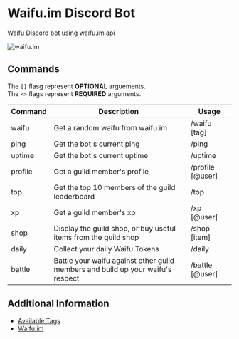 # Waifu.im Discord Bot
Waifu Discord bot using waifu.im api

![waifu.im](https://cdn.waifu.im/d717f17d3f0adad0.jpg)

## Commands
The `[]` flasg represent **OPTIONAL** arguements.<br />
The `<>` flags represent **REQUIRED** arguments. <br />

| Command               | Description                                                                                                               | Usage                                                 |
| --------------------- | ------------------------------------------------------------------------------------------------------------------------- | ----------------------------------------------------- |
| waifu | Get a random waifu from waifu.im | /waifu [tag] |
| ping | Get the bot's current ping | /ping |
| uptime | Get the bot's current uptime | /uptime |
| profile | Get a guild member's profile | /profile [@user] |
| top | Get the top 10 members of the guild leaderboard | /top |
| xp | Get a guild member's xp | /xp [@user] |
| shop | Display the guild shop, or buy useful items from the guild shop | /shop [item] |
| daily | Collect your daily Waifu Tokens | /daily |
| battle | Battle your waifu against other guild members and build up your waifu's respect | /battle [@user] |

## Additional Information
 * [Available Tags](https://github.com/Socket-Development/Waifu-Bot/wiki/Available-Tags)
 * [Waifu.im](https://waifu.im/)